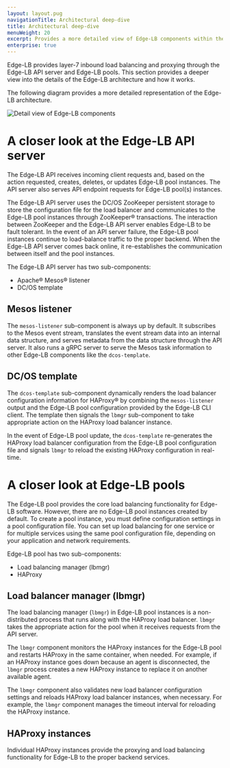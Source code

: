 ```yaml
---
layout: layout.pug
navigationTitle: Architectural deep-dive
title: Architectural deep-dive
menuWeight: 20
excerpt: Provides a more detailed view of Edge-LB components within the network topology for a cluster
enterprise: true
---
```


Edge-LB provides layer-7 inbound load balancing and proxying through the Edge-LB API server and Edge-LB pools. This section provides a deeper view into the details of the Edge-LB architecture and how it works.

The following diagram provides a more detailed representation of the Edge-LB architecture.

![Detail view of Edge-LB components](/mesosphere/dcos/services/edge-lb/1.5/img/Edge-LB-detail-arch.png)

# A closer look at the Edge-LB API server
The Edge-LB API receives incoming client requests and, based on the action requested, creates, deletes, or updates Edge-LB pool instances. The API server also serves API endpoint requests for Edge-LB pool(s) instances.

The Edge-LB API server uses the DC/OS ZooKeeper persistent storage to store the configuration file for the load balancer and communicates to the Edge-LB pool instances through ZooKeeper&reg; transactions. The interaction between ZooKeeper and the Edge-LB API server enables Edge-LB to be fault tolerant. In the event of an API server failure, the Edge-LB pool instances continue to load-balance traffic to the proper backend. When the Edge-LB API server comes back online, it re-establishes the communication between itself and the pool instances.

The Edge-LB API server has two sub-components:
- Apache&reg; Mesos&reg; listener
- DC/OS template

## Mesos listener
The `mesos-listener` sub-component is always up by default. It subscribes to the Mesos event stream, translates the event stream data into an internal data structure, and serves metadata from the data structure through the API server. It also runs a gRPC server to serve the Mesos task information to other Edge-LB components like the `dcos-template`.

## DC/OS template
The `dcos-template` sub-component dynamically renders the load balancer configuration information for HAProxy&reg; by combining the `mesos-listener` output and the Edge-LB pool configuration provided by the Edge-LB CLI client. The template then signals the `lbmgr` sub-component to take appropriate action on the HAProxy load balancer instance.

In the event of Edge-LB pool update, the `dcos-template` re-generates the HAProxy load balancer configuration from the Edge-LB pool configuration file and signals `lbmgr` to reload the existing HAProxy configuration in real-time.

# A closer look at Edge-LB pools
The Edge-LB pool provides the core load balancing functionality for Edge-LB software.
However, there are no Edge-LB pool instances created by default.
To create a pool instance, you must define configuration settings in a pool configuration file.
You can set up load balancing for one service or for multiple services using the same pool configuration file, depending on your application and network requirements.

Edge-LB pool has two sub-components:
- Load balancing manager (lbmgr)
- HAProxy

## Load balancer manager (lbmgr)

The load balancing manager (`lbmgr`) in Edge-LB pool instances is a non-distributed process that runs along with the HAProxy load balancer. `lbmgr` takes the appropriate action for the pool when it receives requests from the API server.

The `lbmgr` component monitors the HAProxy instances for the Edge-LB pool and restarts HAProxy in the same container, when needed. For example, if an HAProxy instance goes down because an agent is disconnected, the `lbmgr` process creates a new HAProxy instance to replace it on another available agent.

The `lbmgr` component also validates new load balancer configuration settings and reloads HAProxy load balancer instances, when necessary. For example, the `lbmgr` component manages the timeout interval for reloading the HAProxy instance.

## HAProxy instances

Individual HAProxy instances provide the proxying and load balancing functionality for Edge-LB to the proper backend services.
